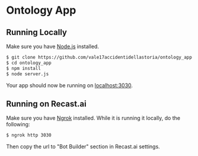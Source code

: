 # Ontology App

## Running Locally

Make sure you have [Node.js](http://nodejs.org/) installed.

```sh
$ git clone https://github.com/vale17accidentidellastoria/ontology_app.git
$ cd ontology_app
$ npm install
$ node server.js
```

Your app should now be running on [localhost:3030](http://localhost:3030/).

## Running on Recast.ai

Make sure you have [Ngrok](https://ngrok.com) installed. While it is running it locally, do the following:

```sh
$ ngrok http 3030
````

Then copy the url to "Bot Builder" section in Recast.ai settings.

